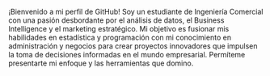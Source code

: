 ¡Bienvenido a mi perfil de GitHub! Soy un estudiante de Ingeniería Comercial con una pasión desbordante por el análisis de datos, el Business Intelligence y el marketing estratégico. Mi objetivo es fusionar mis habilidades en estadística y programación con mi conocimiento en administración y negocios para crear proyectos innovadores que impulsen la toma de decisiones informadas en el mundo empresarial. Permíteme presentarte mi enfoque y las herramientas que domino.
<!---
thereisnodata/thereisnodata is a ✨ special ✨ repository because its `README.md` (this file) appears on your GitHub profile.
You can click the Preview link to take a look at your changes.
--->
